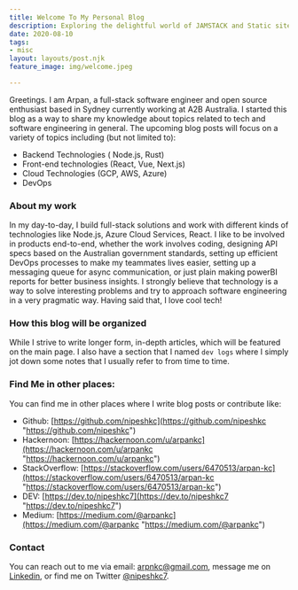 ```yaml
---
title: Welcome To My Personal Blog
description: Exploring the delightful world of JAMSTACK and Static site generators.
date: 2020-08-10
tags:
- misc
layout: layouts/post.njk
feature_image: img/welcome.jpeg

---
```

Greetings. I am Arpan, a full-stack software engineer and open source enthusiast based in Sydney currently working at A2B Australia. I started this blog as a way to share my knowledge about topics related to tech and software engineering in general. The upcoming blog posts will focus on a variety of topics including (but not limited to):

* Backend Technologies ( Node.js, Rust)
* Front-end technologies (React, Vue, Next.js)
* Cloud Technologies (GCP, AWS, Azure)
* DevOps

### About my work

In my day-to-day, I build full-stack solutions and work with different kinds of technologies like Node.js, Azure Cloud Services, React. I like to be involved in products end-to-end, whether the work involves coding, designing API specs based on the Australian government standards, setting up efficient DevOps processes to make my teammates lives easier, setting up a messaging queue for async communication, or just plain making powerBI reports for better business insights. I strongly believe that technology is a way to solve interesting problems and try to approach software engineering in a very pragmatic way. Having said that, I love cool tech!

### How this blog will be organized

While I strive to write longer form, in-depth articles, which will be featured on the main page. I also have a section that I named `dev logs` where I simply jot down some notes that I usually refer to from time to time.

### Find Me in other places:

You can find me in other places where I write blog posts or contribute like:

* Github: [https://github.com/nipeshkc](https://github.com/nipeshkc "https://github.com/nipeshkc")
* Hackernoon: [https://hackernoon.com/u/arpankc](https://hackernoon.com/u/arpankc "https://hackernoon.com/u/arpankc")
* StackOverflow: [https://stackoverflow.com/users/6470513/arpan-kc](https://stackoverflow.com/users/6470513/arpan-kc "https://stackoverflow.com/users/6470513/arpan-kc")
* DEV: [https://dev.to/nipeshkc7](https://dev.to/nipeshkc7 "https://dev.to/nipeshkc7")
* Medium: [https://medium.com/@arpankc](https://medium.com/@arpankc "https://medium.com/@arpankc")

### Contact

You can reach out to me via email: [arpnkc@gmail.com](arpnkc@gmail.com "email address"), message me on [Linkedin](https://www.linkedin.com/in/arpan-kc7/ "Arpan Linkedin"), or find me on Twitter [@nipeshkc7](https://twitter.com/nipeshkc7 "arpan twitter").